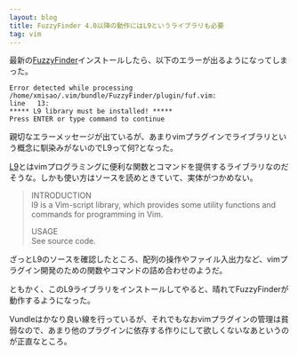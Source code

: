 ```yaml
---
layout: blog
title: FuzzyFinder 4.0以降の動作にはL9というライブラリも必要
tag: vim
---
```




最新の[FuzzyFinder](http://www.vim.org/scripts/script.php?script_id=1984)インストールしたら、以下のエラーが出るようになってしまった。

~~~~
Error detected while processing /home/xmisao/.vim/bundle/FuzzyFinder/plugin/fuf.vim:
line   13:
***** L9 library must be installed! *****
Press ENTER or type command to continue
~~~~

親切なエラーメッセージが出ているが、あまりvimプラグインでライブラリという概念に馴染みがないのでL9って何?となった。

[L9](http://www.vim.org/scripts/script.php?script_id=3252)とはvimプログラミングに便利な関数とコマンドを提供するライブラリなのだそうな。しかも使い方はソースを読めときていて、実体がつかめない。

> INTRODUCTION  
> l9 is a Vim-script library, which provides some utility functions and commands for programming in Vim.  
> 
> USAGE  
> See source code. 

ざっとL9のソースを確認したところ、配列の操作やファイル入出力など、vimプラグイン開発のための関数やコマンドの詰め合わせのようだ。

ともかく、このL9ライブラリをインストールしてやると、晴れてFuzzyFinderが動作するようになった。

Vundleはかなり良い線を行っているが、それでもなおvimプラグインの管理は貧弱なので、あまり他のプラグインに依存する作りにして欲しくないなあというのが正直なところ。
